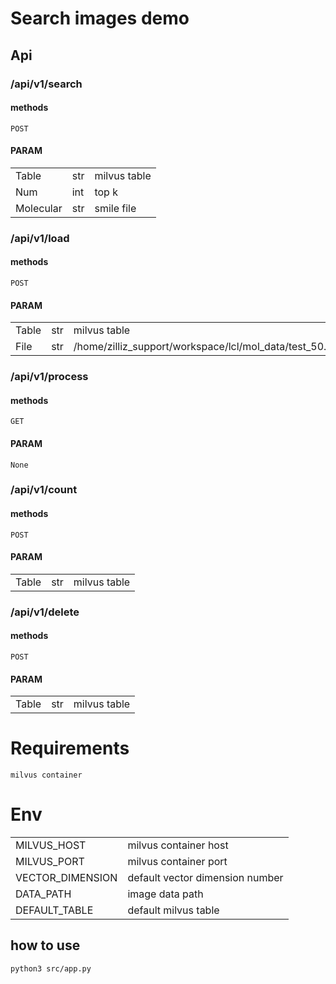# Search images demo

## Api
### /api/v1/search 
#### methods
    POST
#### PARAM
||||
|-|-|-|
|Table|str|milvus table|
|Num|int|top k|
|Molecular|str|smile file|

### /api/v1/load
#### methods
	POST
#### PARAM
||||
|-|-|-|
|Table|str|milvus table|
|File|str|/home/zilliz_support/workspace/lcl/mol_data/test_50.smi|


### /api/v1/process
#### methods
    GET
#### PARAM
    None

### /api/v1/count
#### methods
	POST
#### PARAM
||||
|-|-|-|
|Table|str|milvus table|

### /api/v1/delete

#### methods

```
POST
```

#### PARAM

|       |      |              |
| ----- | ---- | ------------ |
| Table | str  | milvus table |



# Requirements

    milvus container



# Env

|||
|-|-|
|MILVUS_HOST |milvus container host|
|MILVUS_PORT |milvus container port|
|VECTOR_DIMENSION |default vector dimension number|
|DATA_PATH |image data path|
|DEFAULT_TABLE |default milvus table|



## how to use

    python3 src/app.py
